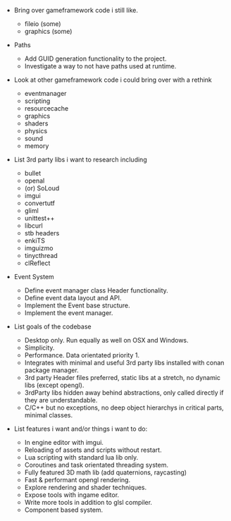 - Bring over gameframework code i still like.
	- fileio (some)
	- graphics (some)

- Paths
	- Add GUID generation functionality to the project.
	- Investigate a way to not have paths used at runtime.

- Look at other gameframework code i could bring over with a rethink
	- eventmanager
	- scripting
	- resourcecache
	- graphics
	- shaders
	- physics
	- sound
	- memory

- List 3rd party libs i want to research including
	- bullet
	- openal
	- (or) SoLoud
	- imgui
	- convertutf
	- gliml
	- unittest++
	- libcurl
	- stb headers
	- enkiTS
	- imguizmo
	- tinycthread
	- clReflect

- Event System
	- Define event manager class Header functionality.
	- Define event data layout and API.
	- Implement the Event base structure.
	- Implement the event manager.

- List goals of the codebase
	- Desktop only. Run equally as well on OSX and Windows.
	- Simplicity.
	- Performance. Data orientated priority 1.
	- Integrates with minimal and useful 3rd party libs installed with conan package manager.
	- 3rd party Header files preferred, static libs at a stretch, no dynamic libs (except opengl).
	- 3rdParty libs hidden away behind abstractions, only called directly if they are understandable.
	- C/C++ but no exceptions, no deep object hierarchys in critical parts, minimal classes.

- List features i want and/or things i want to do:
	- In engine editor with imgui.
	- Reloading of assets and scripts without restart.
	- Lua scripting with standard lua lib only.
	- Coroutines and task orientated threading system.
	- Fully featured 3D math lib (add quaternions, raycasting)
	- Fast & performant opengl rendering.
	- Explore rendering and shader techniques.
	- Expose tools with ingame editor.
	- Write more tools in addition to glsl compiler.
	- Component based system.
